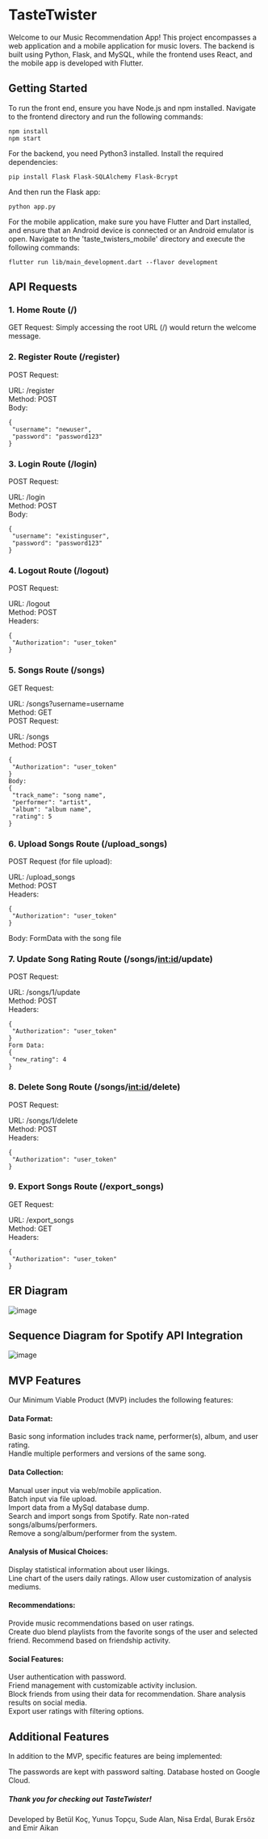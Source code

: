 # TasteTwister

Welcome to our Music Recommendation App! This project encompasses a web application and a mobile application for music lovers. The backend is built using Python, Flask, and MySQL, while the frontend uses React, and the mobile app is developed with Flutter.

## Getting Started

To run the front end, ensure you have Node.js and npm installed. Navigate to the frontend directory and run the following commands:

```
npm install
npm start
```
For the backend, you need Python3 installed. Install the required dependencies:

```
pip install Flask Flask-SQLAlchemy Flask-Bcrypt
```
And then run the Flask app:

```
python app.py
```

For the mobile application, make sure you have Flutter and Dart installed, and ensure that an Android device is connected or an Android emulator is open. Navigate to the 'taste_twisters_mobile' directory and execute the following commands:
```
flutter run lib/main_development.dart --flavor development
```
## API Requests
### 1. Home Route (/)
GET Request: Simply accessing the root URL (/) would return the welcome message.

### 2. Register Route (/register)
POST Request:

URL: /register  
Method: POST  
Body:
```
{
 "username": "newuser",
 "password": "password123"
}
```
### 3. Login Route (/login)
POST Request:  

URL: /login  
Method: POST  
Body:
```
{
 "username": "existinguser",
 "password": "password123"
}
```
### 4. Logout Route (/logout)
POST Request:

URL: /logout  
Method: POST  
Headers:
```
{
 "Authorization": "user_token"
}
```
### 5. Songs Route (/songs)
GET Request:

URL: /songs?username=username  
Method: GET  
POST Request:  
 
URL: /songs  
Method: POST  
```
{
 "Authorization": "user_token"
}
Body:
{
 "track_name": "song name",
 "performer": "artist",
 "album": "album name",
 "rating": 5
}
```
### 6. Upload Songs Route (/upload_songs)
POST Request (for file upload):

URL: /upload_songs  
Method: POST  
Headers:  
```
{
 "Authorization": "user_token"
}
```
Body: FormData with the song file
### 7. Update Song Rating Route (/songs/<int:id>/update)
POST Request:  

URL: /songs/1/update   
Method: POST  
Headers:
```
{
 "Authorization": "user_token"
}
Form Data:
{
 "new_rating": 4
}
```
### 8. Delete Song Route (/songs/<int:id>/delete)
POST Request:  

URL: /songs/1/delete  
Method: POST  
Headers:
```
{
 "Authorization": "user_token"
}
```
### 9. Export Songs Route (/export_songs)
GET Request:

URL: /export_songs  
Method: GET  
Headers:  
```
{
 "Authorization": "user_token"
}
```
## ER Diagram
![image](https://github.com/nisaerdal7/CS308_TasteTwister/assets/76566903/13d3a4b5-9e25-462a-b72d-6de278c9c0ec)

## Sequence Diagram for Spotify API Integration
![image](https://github.com/nisaerdal7/CS308_TasteTwister/assets/76566903/bd18fc85-5cbd-45a9-ab9b-b1c89c413d8b)



## MVP Features
Our Minimum Viable Product (MVP) includes the following features:

#### Data Format:

Basic song information includes track name, performer(s), album, and user rating.  
Handle multiple performers and versions of the same song.  
#### Data Collection:

Manual user input via web/mobile application.  
Batch input via file upload.  
Import data from a MySql database dump.  
Search and import songs from Spotify.
Rate non-rated songs/albums/performers.  
Remove a song/album/performer from the system.  
#### Analysis of Musical Choices:

Display statistical information about user likings.   
Line chart of the users daily ratings. 
Allow user customization of analysis mediums.  
#### Recommendations:

Provide music recommendations based on user ratings.  
Create duo blend playlists from the favorite songs of the user and selected friend.
Recommend based on friendship activity.  
#### Social Features:

User authentication with password.  
Friend management with customizable activity inclusion.  
Block friends from using their data for recommendation.
Share analysis results on social media.  
Export user ratings with filtering options.  

## Additional Features 
In addition to the MVP, specific features are being implemented:  

The passwords are kept with password salting.
Database hosted on Google Cloud.  

##### Thank you for checking out TasteTwister!

Developed by Betül Koç, Yunus Topçu, Sude Alan, Nisa Erdal, Burak Ersöz and Emir Aikan

